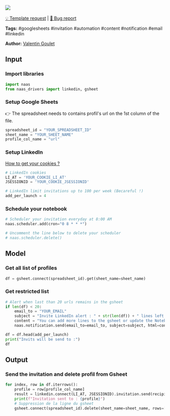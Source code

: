 <a href="https://app.naas.ai/user-redirect/naas/downloader?url=https://raw.githubusercontent.com/jupyter-naas/awesome-notebooks/master/Google%20Sheets/Google_Sheets_Send_LinkedIn_invitations_from_spreadsheet.ipynb" target="_parent"><img src="https://naasai-public.s3.eu-west-3.amazonaws.com/open_in_naas.svg"/></a><br><br><a href="https://github.com/jupyter-naas/awesome-notebooks/issues/new?assignees=&labels=&template=template-request.md&title=Tool+-+Action+of+the+notebook+">💡 Template request</a> | <a href="https://github.com/jupyter-naas/awesome-notebooks/issues/new?assignees=&labels=&template=bug_report.md&title=Google+Sheets+-+Send+LinkedIn+invitations+from+spreadsheet:+Error+short+description">🚨 Bug report</a>

**Tags:** #googlesheets #invitation #automation #content #notification #email #linkedin 

**Author:** [Valentin Goulet](https://www.linkedin.com/in/valentin-goulet-3a3070152/)

## Input

### Import libraries


```python
import naas
from naas_drivers import linkedin, gsheet
```

### Setup Google Sheets
👉 The spreadsheet needs to contains profil's url on the 1st column of the file.


```python
spreadsheet_id = "YOUR_SPREADSHEET_ID"
sheet_name = "YOUR_SHEET_NAME"
profile_col_name = "url"
```

### Setup LinkedIn
<a href='https://www.notion.so/LinkedIn-driver-Get-your-cookies-d20a8e7e508e42af8a5b52e33f3dba75'>How to get your cookies ?</a>


```python
# LinkedIn cookies
LI_AT = 'YOUR_COOKIE_LI_AT'
JSESSIONID = 'YOUR_COOKIE_JSESSIONID'

# LinkedIn limit invitations up to 100 per week (Becareful !)
add_per_launch = 4 
```

### Schedule your notebook


```python
# Scheduler your invitation everyday at 8:00 AM
naas.scheduler.add(cron="0 8 * * *")

# Uncomment the line below to delete your scheduler
# naas.scheduler.delete()
```

## Model

### Get all list of profiles


```python
df = gsheet.connect(spreadsheet_id).get(sheet_name=sheet_name)
```

### Get restricted list


```python
# Alert when last than 20 urls remains in the gsheet
if len(df) < 20:
    email_to = "YOUR_EMAIL"
    subject = "Invite LinkedIn alert : " + str(len(df)) + " lines left in the Linkedin's url database"
    content = "You can add more lines to the gsheet or update the Notebook to set a new spreadsheet !"
    naas.notification.send(email_to=email_to, subject=subject, html=content)

df = df.head(add_per_launch)
print("Invits will be send to :")
df
```

## Output

### Send the invitation and delete profil from Gsheet


```python
for index, row in df.iterrows():
    profile = row[profile_col_name]
    result = linkedin.connect(LI_AT, JSESSIONID).invitation.send(recipient_url=profile)
    print(f"Invitation sent to : {profile}")
    # Suppression de la ligne du gsheet
    gsheet.connect(spreadsheet_id).delete(sheet_name=sheet_name, rows=[2])
```
